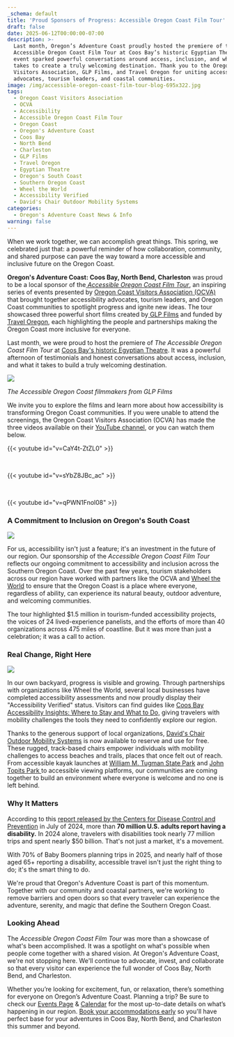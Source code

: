 ```yaml
---
_schema: default
title: 'Proud Sponsors of Progress: Accessible Oregon Coast Film Tour'
draft: false
date: 2025-06-12T00:00:00-07:00
description: >-
  Last month, Oregon’s Adventure Coast proudly hosted the premiere of the
  Accessible Oregon Coast Film Tour at Coos Bay’s historic Egyptian Theatre. The
  event sparked powerful conversations around access, inclusion, and what it
  takes to create a truly welcoming destination. Thank you to the Oregon Coast
  Visitors Association, GLP Films, and Travel Oregon for uniting accessibility
  advocates, tourism leaders, and coastal communities.
image: /img/accessible-oregon-coast-film-tour-blog-695x322.jpg
tags:
  - Oregon Coast Visitors Association
  - OCVA
  - Accessibility
  - Accessible Oregon Coast Film Tour
  - Oregon Coast
  - Oregon's Adventure Coast
  - Coos Bay
  - North Bend
  - Charleston
  - GLP Films
  - Travel Oregon
  - Egyptian Theatre
  - Oregon's South Coast
  - Southern Oregon Coast
  - Wheel the World
  - Accessibility Verified
  - David's Chair Outdoor Mobility Systems
categories:
  - Oregon's Adventure Coast News & Info
warning: false
---
```

When we work together, we can accomplish great things. This spring, we celebrated just that: a powerful reminder of how collaboration, community, and shared purpose can pave the way toward a more accessible and inclusive future on the Oregon Coast.

**Oregon's Adventure Coast: Coos Bay, North Bend, Charleston** was proud to be a local sponsor of the<a href="https://visittheoregoncoast.com/industry-news/thats-a-wrap-on-the-accessible-oregon-coast-film-tour/" target="_blank" rel="noopener"> <em><u>Accessible Oregon Coast Film Tour</u></em></a>, an inspiring series of events presented by <a href="https://visittheoregoncoast.com/" target="_blank" rel="noopener">Oregon Coast Visitors Association (OCVA)</a> that brought together accessibility advocates, tourism leaders, and Oregon Coast communities to spotlight progress and ignite new ideas. The tour showcased three powerful short films created by<a href="https://www.glpfilms.com/" target="_blank" rel="noopener"> <u>GLP Films</u></a> and funded by<a href="https://traveloregon.com/" target="_blank" rel="noopener"> <u>Travel Oregon</u></a>, each highlighting the people and partnerships making the Oregon Coast more inclusive for everyone.

Last month, we were proud to host the premiere of *The Accessible Oregon Coast Film Tour* at <a href="https://www.egyptiantheatre.events/" target="_blank" rel="noopener">Coos Bay's historic Egyptian Theatre</a>. It was a powerful afternoon of testimonials and honest conversations about access, inclusion, and what it takes to build a truly welcoming destination.

![](/img/accessible-oregon-coast-film-tour-blog-695x322-2.jpg)

*The Accessible Oregon Coast filmmakers from GLP Films*

We invite you to explore the films and learn more about how accessibility is transforming Oregon Coast communities. If you were unable to attend the screenings, the Oregon Coast Visitors Association (OCVA) has made the three videos available on their <a href="https://www.youtube.com/@visittheoregoncoast" target="_blank" rel="noopener">YouTube channel</a>, or you can watch them below.

{{< youtube id="v=CaY4t-ZtZL0" >}}

&nbsp;

{{< youtube id="v=sYbZ8JBc_ac" >}}

&nbsp;

{{< youtube id="v=qPWN1Fnol08" >}}

### **A Commitment to Inclusion on Oregon's South Coast**

![](/img/accessible-oregon-coast-film-tour-blog-695x322-3.jpg)

For us, accessibility isn't just a feature; it's an investment in the future of our region. Our sponsorship of the *Accessible Oregon Coast Film Tour* reflects our ongoing commitment to accessibility and inclusion across the Southern Oregon Coast. Over the past few years, tourism stakeholders across our region have worked with partners like the OCVA and <a href="https://wheeltheworld.com/" target="_blank" rel="noopener">Wheel the World</a> to ensure that the Oregon Coast is a place where everyone, regardless of ability, can experience its natural beauty, outdoor adventure, and welcoming communities.

The tour highlighted $1.5 million in tourism-funded accessibility projects, the voices of 24 lived-experience panelists, and the efforts of more than 40 organizations across 475 miles of coastline. But it was more than just a celebration; it was a call to action.

### **Real Change, Right Here**

![](/img/accessible-oregon-coast-film-tour-blog-695x322-1.jpg)

In our own backyard, progress is visible and growing. Through partnerships with organizations like Wheel the World, several local businesses have completed accessibility assessments and now proudly display their "Accessibility Verified" status. Visitors can find guides like <a href="https://blog.wheeltheworld.com/where-to-stay-and-what-to-do-in-coos-bay-and-their-accessibility/" target="_blank" rel="noopener">Coos Bay Accessibility Insights: Where to Stay and What to Do,</a> giving travelers with mobility challenges the tools they need to confidently explore our region.

Thanks to the generous support of local organizations, <a href="https://www.oregonsadventurecoast.com/blog/oregon-s-adventure-coast-boosts-accessibility-for-outdoor-recreation/" target="_blank" rel="noopener">David's Chair Outdoor Mobility Systems</a> is now available to reserve and use for free. These rugged, track-based chairs empower individuals with mobility challenges to access beaches and trails, places that once felt out of reach. From accessible kayak launches at <a href="https://stateparks.oregon.gov/index.cfm?do=park.profile&amp;parkId=69" target="_blank" rel="noopener">William M. Tugman State Park</a> and <a href="https://www.coosbayor.gov/community/city-parks/john-topits-park-empire-lakes" target="_blank" rel="noopener">John Topits Park </a>to accessible viewing platforms, our communities are coming together to build an environment where everyone is welcome and no one is left behind.

### **Why It Matters**

According to this <a href="https://www.cdc.gov/media/releases/2024/s0716-Adult-disability.html" target="_blank" rel="noopener">report released by the Centers for Disease Control and Prevention</a> in July of 2024, more than **70 million U.S. adults report having a disability.** In 2024 alone, travelers with disabilities took nearly 77 million trips and spent nearly $50 billion. That's not just a market, it's a movement.

With 70% of Baby Boomers planning trips in 2025, and nearly half of those aged 65+ reporting a disability, accessible travel isn't just the right thing to do; it's the smart thing to do.

We're proud that Oregon's Adventure Coast is part of this momentum. Together with our community and coastal partners, we're working to remove barriers and open doors so that every traveler can experience the adventure, serenity, and magic that define the Southern Oregon Coast.

### **Looking Ahead**

The *Accessible Oregon Coast Film Tour* was more than a showcase of what's been accomplished. It was a spotlight on what's possible when people come together with a shared vision. At Oregon's Adventure Coast, we're not stopping here. We'll continue to advocate, invest, and collaborate so that every visitor can experience the full wonder of Coos Bay, North Bend, and Charleston.

Whether you’re looking for excitement, fun, or relaxation, there’s something for everyone on Oregon’s Adventure Coast. Planning a trip? Be sure to check our [Events Page](https://www.oregonsadventurecoast.com/events/) & [Calendar](https://www.oregonsadventurecoast.com/calendar/) for the most up-to-date details on what’s happening in our region. [Book your accommodations early](https://www.oregonsadventurecoast.com/lodging/) so you'll have perfect base for your adventures in Coos Bay, North Bend, and Charleston this summer and beyond.

<br>